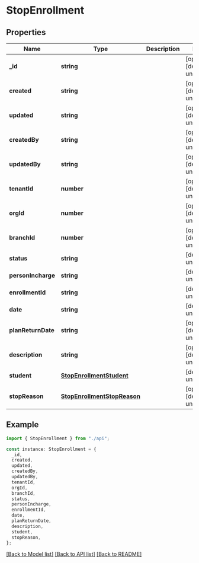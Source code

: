 # StopEnrollment

## Properties

| Name               | Type                                                        | Description | Notes                             |
| ------------------ | ----------------------------------------------------------- | ----------- | --------------------------------- |
| **\_id**           | **string**                                                  |             | [optional] [default to undefined] |
| **created**        | **string**                                                  |             | [optional] [default to undefined] |
| **updated**        | **string**                                                  |             | [optional] [default to undefined] |
| **createdBy**      | **string**                                                  |             | [optional] [default to undefined] |
| **updatedBy**      | **string**                                                  |             | [optional] [default to undefined] |
| **tenantId**       | **number**                                                  |             | [optional] [default to undefined] |
| **orgId**          | **number**                                                  |             | [optional] [default to undefined] |
| **branchId**       | **number**                                                  |             | [optional] [default to undefined] |
| **status**         | **string**                                                  |             | [default to undefined]            |
| **personIncharge** | **string**                                                  |             | [default to undefined]            |
| **enrollmentId**   | **string**                                                  |             | [default to undefined]            |
| **date**           | **string**                                                  |             | [default to undefined]            |
| **planReturnDate** | **string**                                                  |             | [optional] [default to undefined] |
| **description**    | **string**                                                  |             | [optional] [default to undefined] |
| **student**        | [**StopEnrollmentStudent**](StopEnrollmentStudent.md)       |             | [default to undefined]            |
| **stopReason**     | [**StopEnrollmentStopReason**](StopEnrollmentStopReason.md) |             | [optional] [default to undefined] |

## Example

```typescript
import { StopEnrollment } from "./api";

const instance: StopEnrollment = {
  _id,
  created,
  updated,
  createdBy,
  updatedBy,
  tenantId,
  orgId,
  branchId,
  status,
  personIncharge,
  enrollmentId,
  date,
  planReturnDate,
  description,
  student,
  stopReason,
};
```

[[Back to Model list]](../README.md#documentation-for-models) [[Back to API list]](../README.md#documentation-for-api-endpoints) [[Back to README]](../README.md)
